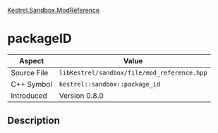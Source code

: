 [Kestrel.Sandbox.ModReference](index.md)
# packageID
| Aspect | Value |
| --- | --- |
| Source File | `libKestrel/sandbox/file/mod_reference.hpp` |
| C++ Symbol | `kestrel::sandbox::package_id` |
| Introduced | Version 0.8.0 |
## Description
